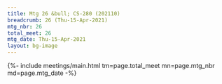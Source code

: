 ```yaml
---
title: Mtg 26 &bull; CS-280 (202110)
breadcrumb: 26 (Thu-15-Apr-2021)
mtg_nbr: 26
total_meet: 26
mtg_date: Thu-15-Apr-2021
layout: bg-image
---
```


{%- include meetings/main.html
    tm=page.total_meet
    mn=page.mtg_nbr
    md=page.mtg_date
-%}
